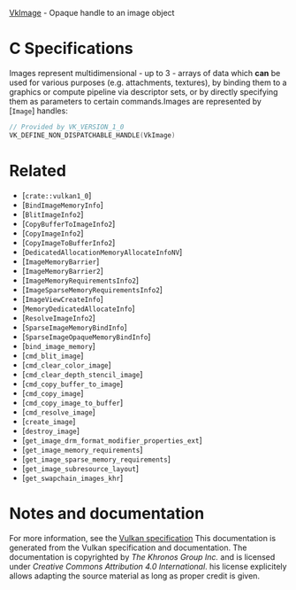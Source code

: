 [VkImage](https://www.khronos.org/registry/vulkan/specs/1.3-extensions/man/html/VkImage.html) - Opaque handle to an image object

# C Specifications
Images represent multidimensional - up to 3 - arrays of data which  **can**  be
used for various purposes (e.g. attachments, textures), by binding them to a
graphics or compute pipeline via descriptor sets, or by directly specifying
them as parameters to certain commands.Images are represented by [`Image`] handles:
```c
// Provided by VK_VERSION_1_0
VK_DEFINE_NON_DISPATCHABLE_HANDLE(VkImage)
```

# Related
- [`crate::vulkan1_0`]
- [`BindImageMemoryInfo`]
- [`BlitImageInfo2`]
- [`CopyBufferToImageInfo2`]
- [`CopyImageInfo2`]
- [`CopyImageToBufferInfo2`]
- [`DedicatedAllocationMemoryAllocateInfoNV`]
- [`ImageMemoryBarrier`]
- [`ImageMemoryBarrier2`]
- [`ImageMemoryRequirementsInfo2`]
- [`ImageSparseMemoryRequirementsInfo2`]
- [`ImageViewCreateInfo`]
- [`MemoryDedicatedAllocateInfo`]
- [`ResolveImageInfo2`]
- [`SparseImageMemoryBindInfo`]
- [`SparseImageOpaqueMemoryBindInfo`]
- [`bind_image_memory`]
- [`cmd_blit_image`]
- [`cmd_clear_color_image`]
- [`cmd_clear_depth_stencil_image`]
- [`cmd_copy_buffer_to_image`]
- [`cmd_copy_image`]
- [`cmd_copy_image_to_buffer`]
- [`cmd_resolve_image`]
- [`create_image`]
- [`destroy_image`]
- [`get_image_drm_format_modifier_properties_ext`]
- [`get_image_memory_requirements`]
- [`get_image_sparse_memory_requirements`]
- [`get_image_subresource_layout`]
- [`get_swapchain_images_khr`]

# Notes and documentation
For more information, see the [Vulkan specification](https://www.khronos.org/registry/vulkan/specs/1.3-extensions/html/vkspec.html)
This documentation is generated from the Vulkan specification and documentation.
The documentation is copyrighted by *The Khronos Group Inc.* and is licensed under *Creative Commons Attribution 4.0 International*.
his license explicitely allows adapting the source material as long as proper credit is given.
        
